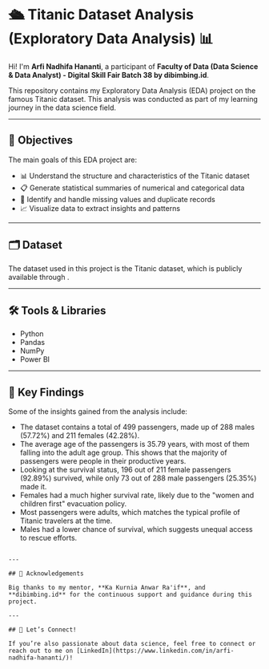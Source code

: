 # 🛳 Titanic Dataset Analysis (Exploratory Data Analysis) 📊

Hi! I'm **Arfi Nadhifa Hananti**, a participant of **Faculty of Data (Data Science & Data Analyst) - Digital Skill Fair Batch 38 by dibimbing.id**.

This repository contains my Exploratory Data Analysis (EDA) project on the famous Titanic dataset. This analysis was conducted as part of my learning journey in the data science field.

---

## 🧠 Objectives

The main goals of this EDA project are:

- 📊 Understand the structure and characteristics of the Titanic dataset  
- 📋 Generate statistical summaries of numerical and categorical data  
- 🧹 Identify and handle missing values and duplicate records  
- 📈 Visualize data to extract insights and patterns  

---

## 🗂 Dataset

The dataset used in this project is the Titanic dataset, which is publicly available through .

---

## 🛠 Tools & Libraries

- Python  
- Pandas  
- NumPy  
- Power BI

---

## 📌 Key Findings

Some of the insights gained from the analysis include:

- The dataset contains a total of 499 passengers, made up of 288 males (57.72%) and 211 females (42.28%).
- The average age of the passengers is 35.79 years, with most of them falling into the adult age group. This shows that the majority of passengers were people in their productive years.
- Looking at the survival status, 196 out of 211 female passengers (92.89%) survived, while only 73 out of 288 male passengers (25.35%) made it.
- Females had a much higher survival rate, likely due to the "women and children first" evacuation policy.
- Most passengers were adults, which matches the typical profile of Titanic travelers at the time.
- Males had a lower chance of survival, which suggests unequal access to rescue efforts.

```

---

## 🙌 Acknowledgements

Big thanks to my mentor, **Ka Kurnia Anwar Ra'if**, and **dibimbing.id** for the continuous support and guidance during this project.

---

## 🚀 Let’s Connect!

If you’re also passionate about data science, feel free to connect or reach out to me on [LinkedIn](https://www.linkedin.com/in/arfi-nadhifa-hananti/)!
